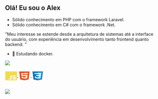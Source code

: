 ## Olá! Eu sou o Alex

- Sólido conhecimento em PHP com o framework Laravel.
- Sólido conhecimento em C# com o framework .Net.
  
"Meu interesse se estende desde a arquitetura de sistemas até a interface do usuário, com experiência em desenvolvimento tanto frontend quanto backend. "

- 🌱 Estudando docker.

<div>
  <a href="https://github.com/Alex-Filipe">
  <img height="180em" src="https://github-readme-stats.vercel.app/api/top-langs/?username=Alex-Filipe&layout=compact&langs_count=10&theme=dracula"/>
</div>

  <div style="display: inline_block"><br>
  <img align="center" alt="Alex-Js" height="30" width="40" src="https://raw.githubusercontent.com/devicons/devicon/master/icons/javascript/javascript-plain.svg">
  <img align="center" alt="Alex-HTML" height="30" width="40" src="https://raw.githubusercontent.com/devicons/devicon/master/icons/html5/html5-original.svg">
  <img align="center" alt="Alex-CSS" height="30" width="40" src="https://raw.githubusercontent.com/devicons/devicon/master/icons/css3/css3-original.svg">
</div>

##
  
  <div>
    <a href="www.linkedin.com/in/alex-filipe-7b0108160" target="_blank"><img src="https://img.shields.io/badge/-LinkedIn-%230077B5?style=for-the-badge&logo=linkedin&logoColor=white" target="_blank"></a>
  </div>  

